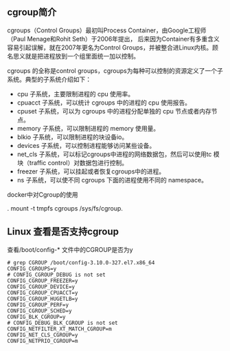 ## cgroup简介

cgroups（Control Groups）最初叫Process Container，由Google工程师（Paul Menage和Rohit Seth）于2006年提出，
后来因为Container有多重含义容易引起误解，就在2007年更名为Control Groups，并被整合进Linux内核。顾名思义就是把进程放到一个组里面统一加以控制。

cgroups 的全称是control groups，cgroups为每种可以控制的资源定义了一个子系统。典型的子系统介绍如下：
- cpu 子系统，主要限制进程的 cpu 使用率。
- cpuacct 子系统，可以统计 cgroups 中的进程的 cpu 使用报告。
- cpuset 子系统，可以为 cgroups 中的进程分配单独的 cpu 节点或者内存节点。
- memory 子系统，可以限制进程的 memory 使用量。
- blkio 子系统，可以限制进程的块设备io。
- devices 子系统，可以控制进程能够访问某些设备。
- net_cls 子系统，可以标记cgroups中进程的网络数据包，然后可以使用tc 模块（traffic control）对数据包进行控制。
- freezer 子系统，可以挂起或者恢复cgroups中的进程。
- ns 子系统，可以使不同 cgroups 下面的进程使用不同的 namespace。

docker中对Cgroup的使用

. mount -t tmpfs cgroups /sys/fs/cgroup.

## Linux 查看是否支持cgroup
查看/boot/config-* 文件中的CGROUP是否为y
```commandline
# grep CGROUP /boot/config-3.10.0-327.el7.x86_64
CONFIG_CGROUPS=y
# CONFIG_CGROUP_DEBUG is not set
CONFIG_CGROUP_FREEZER=y
CONFIG_CGROUP_DEVICE=y
CONFIG_CGROUP_CPUACCT=y
CONFIG_CGROUP_HUGETLB=y
CONFIG_CGROUP_PERF=y
CONFIG_CGROUP_SCHED=y
CONFIG_BLK_CGROUP=y
# CONFIG_DEBUG_BLK_CGROUP is not set
CONFIG_NETFILTER_XT_MATCH_CGROUP=m
CONFIG_NET_CLS_CGROUP=y
CONFIG_NETPRIO_CGROUP=m
```